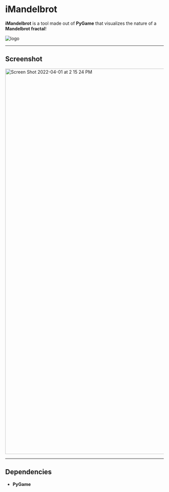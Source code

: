 # iMandelbrot
**iMandelbrot** is a tool made out of **PyGame** that visualizes the nature of a **Mandelbrot fractal**!

![logo](https://user-images.githubusercontent.com/35755386/161361789-583ccb1e-7786-4b43-a7b3-f1d0503d7e75.png)

---

## Screenshot

<img width="1221" alt="Screen Shot 2022-04-01 at 2 15 24 PM" src="https://user-images.githubusercontent.com/35755386/161319779-1b2c7672-d808-4f66-a483-b41a04497bd1.png">

---

## Dependencies
- **PyGame**
